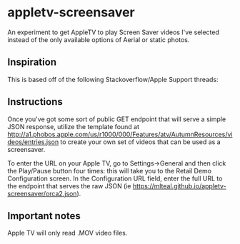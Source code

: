 # appletv-screensaver
An experiment to get AppleTV to play Screen Saver videos I've selected instead of the only available options of Aerial or static photos.

## Inspiration

This is based off of the following Stackoverflow/Apple Support threads:

## Instructions

Once you've got some sort of public GET endpoint that will serve a simple JSON response, utilize the template found at http://a1.phobos.apple.com/us/r1000/000/Features/atv/AutumnResources/videos/entries.json to create your own set of videos that can be used as a screensaver. 

To enter the URL on your Apple TV, go to Settings->General and then click the Play/Pause button four times: this will take you to the Retail Demo Configuration screen. In the Configuration URL field, enter the full URL to the endpoint that serves the raw JSON (ie https://mlteal.github.io/appletv-screensaver/orca2.json). 

## Important notes

Apple TV will only read .MOV video files. 
